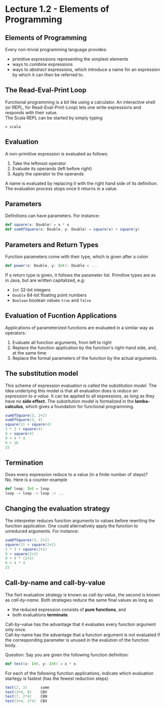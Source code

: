 # Lecture 1.2 - Elements of Programming

## Elements of Programming
Every non-trivial programming language provides:

* primitive expressions representing the simplest elements
* ways to *combine* expressions
* ways to *abstract* expressions, which introduce a name for an expression by which it can then be referred to.

## The Read-Eval-Print Loop
Functional programming is a bit like using a calculator. An interactive shell (or REPL, for Read-Eval-Print-Loop) lets one write expressions and responds with their value.  
The Scala REPL can be started by simply typing

`> scala`

## Evaluation
A non-primitive expression is evaluated as follows:

1. Take the leftmost operator
2. Evaluate its operands (left before right)
3. Apply the operator to the operands

A name is evaluated by replacing it with the right hand side of its definition. The evaluation process stops once it returns in a value.

## Parameters 
Definitions can have parameters. For instance:

```scala
def square(x: Double) = x * x
def sumOfSquare(x: Double, y: Double) = square(x) + square(y)
```

## Parameters and Return Types
Function parameters come with their type, which is given after a colon 

```scala
def power(x: Double, y: Int): Double = ...
```
	
If a return type is given, it follows the parameter list. Primitive types are as in Java, but are written capitalized, e.g:

* `Int` 32-bit integers
* `Double` 64-bit floating point numbers
* `Boolean` boolean values `true` and `false`

## Evaluation of Fucntion Applications
Applications of parameterized functions are evaluated in a similar way as operators:

1. Evaluate all function arguments, from left to right
2. Replace the function application by the function's right-hand side, and, at the same time
3. Replace the formal parameters of the function by the actual arguments.

## The substitution model
This scheme of expression evaluation is called the *substitution model.* The idea underlying this model is that all evaluation does is *reduce an expression to a value.* It can be applied to all expressions, as long as they have no **side effect.** The substitution model is formalized in the **lamba-calculus**, which gives a foundation for functional programming.

```scala
sumOfSquare(3, 2+2)
sumOfSquare(3, 4)
square(3) + square(4)
3 * 3 + square(4)
9 + square(4)
9 + 4 * 4 
9 + 16
25
```

## Termination
Does every expression reduce to a value (in a finite number of steps)?  
No. Here is a counter-example

```scala
def loop: Int = loop
loop -> loop -> loop -> ...
```

## Changing the evaluation strategy
The interpreter reduces function arguments to values before rewriting the function application. One could alternatively apply the function to unreduced arguments. For instance:

```scala
sumOfSquares(3, 2+2)
square(3) + square(2+2)
3 * 3 + square(2+2)
9 + square(2+2)
9 + 4 * (2+2)
9 + 4 * 4
25
```

## Call-by-name and call-by-value
The fisrt evaluation strategy is known as *call-by-value*, the second is known as *call-by-name.* Both strategies reduce the same final values as long as

* the reduced expression consists of **pure functions**, and 
* both evaluations **terminate**.

Call-by-value has the advantage that it evaluates every function argument only once.  
Call-by-name has the advantage that a function argument is not evaluated if the corresponding parameter is unused in the evalution of the function body.

Question: Say you are given the following function definition:

```scala
def test(x: Int, y: Int) = x * x
```
For each of the following function applications, indicate which evaluation startegy is fastest (has the fewest reduction steps)

```scala
test(2, 3)      same
test(3+4, 8)    CBV
test(7, 2*4)    CBN
test(3+4, 2*4)  CBV
```
